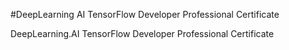 #DeepLearning AI TensorFlow Developer Professional Certificate

DeepLearning.AI TensorFlow Developer Professional Certificate
